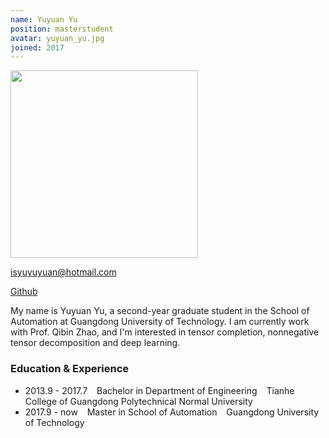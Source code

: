 ```yaml
---
name: Yuyuan Yu
position: masterstudent
avatar: yuyuan_yu.jpg
joined: 2017 
---
```


<!-- 
name: 你的名字 
position: 博士生写 phdstudent, 硕士生写 masterstudent, 本科生写 undergraduatestudent
avatar: 个人正面照的名字，发给我时那张图片要对应着这个名字，如jinshi_yu.png
joined: 加入实验室年份
 -->

<!-- (不用管，也不要删 -->
<img width="300" src="{{site.baseurl}}/images/people/{{page.avatar}}" data-action="zoom">

<!-- isyuyuyuan@hotmail.com -->
<i class="fa fa-envelope-o"></i> isyuyuyuan@hotmail.com <br> 

<!-- 将githubname改成你的github的name, 不写的话，可以删掉它 -->
<a href="https://github.com/Wavelinger"><i class="fa fa-github"></i> Github</a>

<!-- 个人简介，好好写 -->
My name is Yuyuan Yu, a second-year graduate student in the School of Automation at Guangdong University of Technology. I am currently work with Prof. Qibin Zhao, and I'm interested in tensor completion, nonnegative tensor decomposition and deep learning.


<!-- 学习及经历等： -->
### Education & Experience

- 2013.9 - 2017.7 &ensp; Bachelor in Department of Engineering &ensp;  Tianhe College of Guangdong Polytechnical Normal University
- 2017.9 - now &ensp; Master in School of Automation &ensp; Guangdong University of Technology

<!-- 可以写上你发表的文章和申请的专利 -->


<!-- 一些荣誉啊之类的可以自己补上 -->


<!-- 
P.S. 
1. 这个文件的文件名要改成 mingzi_xingshi.md 的格式
2. 你的个人正面照要裁剪成正方形，即图片的像素大小为600x600 或者800x800等 
-->
